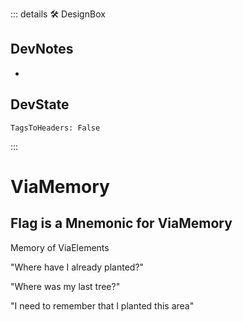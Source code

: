 ::: details 🛠 <dev>DesignBox</dev>

## DevNotes

-

## DevState

`TagsToHeaders: False`


:::

# <neuro>ViaMemory</neuro>

## Flag is a Mnemonic for ViaMemory

Memory of ViaElements

"Where have I already planted?"

"Where was my last tree?"

"I need to remember that I planted this area"
